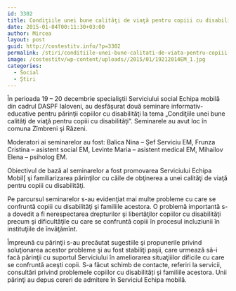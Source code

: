```yaml
---
id: 3302
title: Condiţiile unei bune calităţi de viaţă pentru copiii cu disabilităţi
date: 2015-01-04T00:11:30+03:00
author: Mircea
layout: post
guid: http://costestitv.info/?p=3302
permalink: /stiri/conditiile-unei-bune-calitati-de-viata-pentru-copiii-cu-disabilitati/
image: /costestitv/wp-content/uploads//2015/01/19212014EM_1.jpg
categories:
  - Social
  - Știri
---
```

În perioada 19 &#8211; 20 decembrie specialiştii Serviciului social Echipa mobilă din cadrul DASPF Ialoveni, au desfăşurat două seminare informativ-educative pentru părinţii copiilor cu disabilităţi la tema &#8222;Condiţiile unei bune calităţi de viaţă pentru copiii cu disabilităţi&#8221;. Seminarele au avut loc în comuna Zîmbreni şi Răzeni.<!--more-->

Moderatori ai seminarelor au fost: Balica Nina – Şef Serviciu EM, Frunza Cristina – asistent social EM, Levinte Maria – asistent medical EM, Mihailov Elena – psiholog EM.

Obiectivul de bază al seminarelor a fost promovarea Serviciului Echipa Mobil[ şi familiarizarea părinţilor cu căile de obţinerea a unei calităţi de viaţă pentru copiii cu disabilităţi.

Pe parcursul seminarelor s-au evidenţiat mai multe probleme cu care se confruntă copiii cu disabilităţi şi familiile acestora. O problemă importantă s-a dovedit a fi nerespectarea drepturilor şi libertăţilor copiilor cu disabilităţi precum şi dificultăţile cu care se confruntă copiii în procesul incluziunii în instituţiile de învăţămînt.

Împreună cu părinţii s-au precăutat sugestiile şi propunerile privind soluţionarea acestor probleme şi au fost stabiliţi paşii, care urmează să-i facă părinţii cu suportul Serviciului în ameliorarea situaţiiilor dificile cu care se confruntă aceşti copii. S-a făcut schimb de contacte, referiri la servicii, consultări privind problemele copiilor cu disabilități și familiile acestora. Unii părinţi au depus cereri de admitere în Serviciul Echipa mobilă.